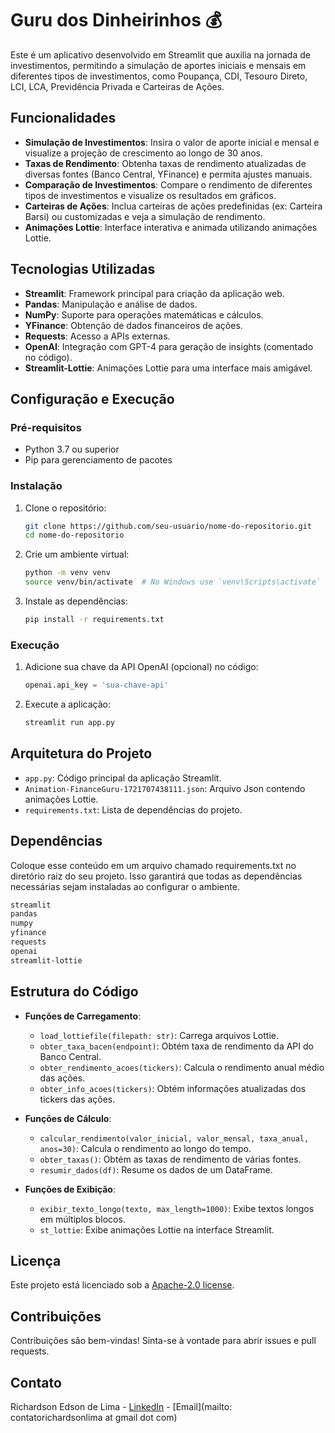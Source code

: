 # Guru dos Dinheirinhos 💰

Este é um aplicativo desenvolvido em Streamlit que auxilia na jornada de investimentos, permitindo a simulação de aportes iniciais e mensais em diferentes tipos de investimentos, como Poupança, CDI, Tesouro Direto, LCI, LCA, Previdência Privada e Carteiras de Ações.

## Funcionalidades

- **Simulação de Investimentos**: Insira o valor de aporte inicial e mensal e visualize a projeção de crescimento ao longo de 30 anos.
- **Taxas de Rendimento**: Obtenha taxas de rendimento atualizadas de diversas fontes (Banco Central, YFinance) e permita ajustes manuais.
- **Comparação de Investimentos**: Compare o rendimento de diferentes tipos de investimentos e visualize os resultados em gráficos.
- **Carteiras de Ações**: Inclua carteiras de ações predefinidas (ex: Carteira Barsi) ou customizadas e veja a simulação de rendimento.
- **Animações Lottie**: Interface interativa e animada utilizando animações Lottie.

## Tecnologias Utilizadas

- **Streamlit**: Framework principal para criação da aplicação web.
- **Pandas**: Manipulação e análise de dados.
- **NumPy**: Suporte para operações matemáticas e cálculos.
- **YFinance**: Obtenção de dados financeiros de ações.
- **Requests**: Acesso a APIs externas.
- **OpenAI**: Integração com GPT-4 para geração de insights (comentado no código).
- **Streamlit-Lottie**: Animações Lottie para uma interface mais amigável.

## Configuração e Execução

### Pré-requisitos

- Python 3.7 ou superior
- Pip para gerenciamento de pacotes

### Instalação

1. Clone o repositório:
    ```bash
    git clone https://github.com/seu-usuario/nome-do-repositorio.git
    cd nome-do-repositorio
    ```

2. Crie um ambiente virtual:
    ```bash
    python -m venv venv
    source venv/bin/activate  # No Windows use `venv\Scripts\activate`
    ```

3. Instale as dependências:
    ```bash
    pip install -r requirements.txt
    ```

### Execução

1. Adicione sua chave da API OpenAI (opcional) no código:
    ```python
    openai.api_key = 'sua-chave-api'
    ```

2. Execute a aplicação:
    ```bash
    streamlit run app.py
    ```

## Arquitetura do Projeto

- `app.py`: Código principal da aplicação Streamlit.
- `Animation-FinanceGuru-1721707438111.json`: Arquivo Json contendo animações Lottie.
- `requirements.txt`: Lista de dependências do projeto.

## Dependências
Coloque esse conteúdo em um arquivo chamado requirements.txt no diretório raiz do seu projeto. Isso garantirá que todas as dependências necessárias sejam 
instaladas ao configurar o ambiente.

```bash
streamlit
pandas
numpy
yfinance
requests
openai
streamlit-lottie
```

## Estrutura do Código

- **Funções de Carregamento**:
  - `load_lottiefile(filepath: str)`: Carrega arquivos Lottie.
  - `obter_taxa_bacen(endpoint)`: Obtém taxa de rendimento da API do Banco Central.
  - `obter_rendimento_acoes(tickers)`: Calcula o rendimento anual médio das ações.
  - `obter_info_acoes(tickers)`: Obtém informações atualizadas dos tickers das ações.

- **Funções de Cálculo**:
  - `calcular_rendimento(valor_inicial, valor_mensal, taxa_anual, anos=30)`: Calcula o rendimento ao longo do tempo.
  - `obter_taxas()`: Obtém as taxas de rendimento de várias fontes.
  - `resumir_dados(df)`: Resume os dados de um DataFrame.

- **Funções de Exibição**:
  - `exibir_texto_longo(texto, max_length=1000)`: Exibe textos longos em múltiplos blocos.
  - `st_lottie`: Exibe animações Lottie na interface Streamlit.

## Licença

Este projeto está licenciado sob a [Apache-2.0 license](https://github.com/richardsonlima/guru-dos-dinheirinhos/tree/main?tab=Apache-2.0-1-ov-file#readme).

## Contribuições

Contribuições são bem-vindas! Sinta-se à vontade para abrir issues e pull requests.

## Contato

Richardson Edson de Lima - [LinkedIn](www.linkedin.com/in/richardsonlima) - [Email](mailto: contatorichardsonlima at gmail dot com)

